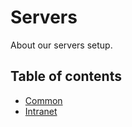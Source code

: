 # Servers
About our servers setup.

## Table of contents

* [Common](/infrastructure/common.md)
* [Intranet](/infrastructure/intranet.md)

